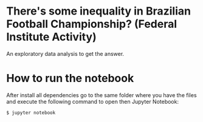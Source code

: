 # There's some inequality in Brazilian Football Championship? (Federal Institute Activity)
An exploratory data analysis to get the answer.

# How to run the notebook
After install all dependencies go to the same folder where you have the 
files and execute the following command to open then Jupyter Notebook:

`$ jupyter notebook`
